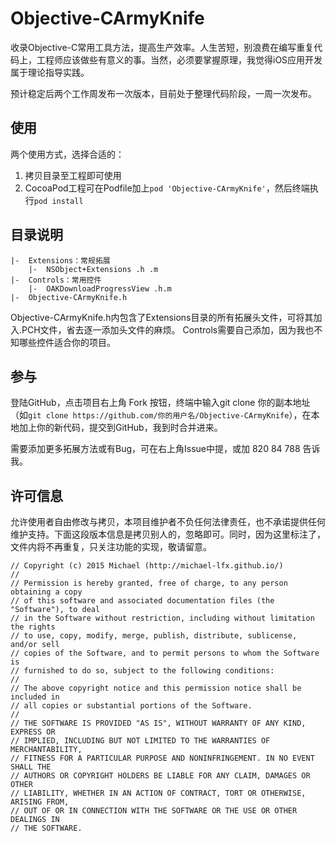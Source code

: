 # Objective-CArmyKnife

收录Objective-C常用工具方法，提高生产效率。人生苦短，别浪费在编写重复代码上，工程师应该做些有意义的事。当然，必须要掌握原理，我觉得iOS应用开发属于理论指导实践。

预计稳定后两个工作周发布一次版本，目前处于整理代码阶段，一周一次发布。

## 使用

两个使用方式，选择合适的：

1. 拷贝目录至工程即可使用
2. CocoaPod工程可在Podfile加上`pod 'Objective-CArmyKnife'`，然后终端执行`pod install`

## 目录说明

```
|-  Extensions：常规拓展
    |-  NSObject+Extensions .h .m
|-  Controls：常用控件
    |-  OAKDownloadProgressView .h.m
|-  Objective-CArmyKnife.h
```

Objective-CArmyKnife.h内包含了Extensions目录的所有拓展头文件，可将其加入.PCH文件，省去逐一添加头文件的麻烦。
Controls需要自己添加，因为我也不知哪些控件适合你的项目。

## 参与

登陆GitHub，点击项目右上角 Fork 按钮，终端中输入git clone 你的副本地址（如`git clone https://github.com/你的用户名/Objective-CArmyKnife`），在本地加上你的新代码，提交到GitHub，我到时合并进来。

需要添加更多拓展方法或有Bug，可在右上角Issue中提，或加 820 84 788 告诉我。

## 许可信息

允许使用者自由修改与拷贝，本项目维护者不负任何法律责任，也不承诺提供任何维护支持。下面这段版本信息是拷贝别人的，忽略即可。同时，因为这里标注了，文件内将不再重复，只关注功能的实现，敬请留意。

```
// Copyright (c) 2015 Michael (http://michael-lfx.github.io/)
//
// Permission is hereby granted, free of charge, to any person obtaining a copy
// of this software and associated documentation files (the "Software"), to deal
// in the Software without restriction, including without limitation the rights
// to use, copy, modify, merge, publish, distribute, sublicense, and/or sell
// copies of the Software, and to permit persons to whom the Software is
// furnished to do so, subject to the following conditions:
//
// The above copyright notice and this permission notice shall be included in
// all copies or substantial portions of the Software.
//
// THE SOFTWARE IS PROVIDED "AS IS", WITHOUT WARRANTY OF ANY KIND, EXPRESS OR
// IMPLIED, INCLUDING BUT NOT LIMITED TO THE WARRANTIES OF MERCHANTABILITY,
// FITNESS FOR A PARTICULAR PURPOSE AND NONINFRINGEMENT. IN NO EVENT SHALL THE
// AUTHORS OR COPYRIGHT HOLDERS BE LIABLE FOR ANY CLAIM, DAMAGES OR OTHER
// LIABILITY, WHETHER IN AN ACTION OF CONTRACT, TORT OR OTHERWISE, ARISING FROM,
// OUT OF OR IN CONNECTION WITH THE SOFTWARE OR THE USE OR OTHER DEALINGS IN
// THE SOFTWARE.
```
